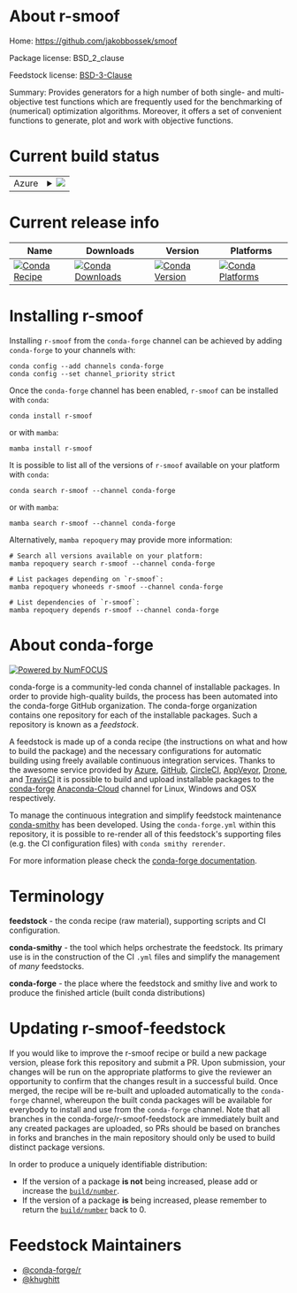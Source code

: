 About r-smoof
=============

Home: https://github.com/jakobbossek/smoof

Package license: BSD_2_clause

Feedstock license: [BSD-3-Clause](https://github.com/conda-forge/r-smoof-feedstock/blob/main/LICENSE.txt)

Summary: Provides generators for a high number of both single- and multi- objective test functions which are frequently used for the benchmarking of (numerical) optimization algorithms. Moreover, it offers a set of convenient functions to generate, plot and work with objective functions.

Current build status
====================


<table>
    
  <tr>
    <td>Azure</td>
    <td>
      <details>
        <summary>
          <a href="https://dev.azure.com/conda-forge/feedstock-builds/_build/latest?definitionId=7891&branchName=main">
            <img src="https://dev.azure.com/conda-forge/feedstock-builds/_apis/build/status/r-smoof-feedstock?branchName=main">
          </a>
        </summary>
        <table>
          <thead><tr><th>Variant</th><th>Status</th></tr></thead>
          <tbody><tr>
              <td>linux_64_r_base4.1</td>
              <td>
                <a href="https://dev.azure.com/conda-forge/feedstock-builds/_build/latest?definitionId=7891&branchName=main">
                  <img src="https://dev.azure.com/conda-forge/feedstock-builds/_apis/build/status/r-smoof-feedstock?branchName=main&jobName=linux&configuration=linux_64_r_base4.1" alt="variant">
                </a>
              </td>
            </tr><tr>
              <td>linux_64_r_base4.2</td>
              <td>
                <a href="https://dev.azure.com/conda-forge/feedstock-builds/_build/latest?definitionId=7891&branchName=main">
                  <img src="https://dev.azure.com/conda-forge/feedstock-builds/_apis/build/status/r-smoof-feedstock?branchName=main&jobName=linux&configuration=linux_64_r_base4.2" alt="variant">
                </a>
              </td>
            </tr><tr>
              <td>osx_64_r_base4.1</td>
              <td>
                <a href="https://dev.azure.com/conda-forge/feedstock-builds/_build/latest?definitionId=7891&branchName=main">
                  <img src="https://dev.azure.com/conda-forge/feedstock-builds/_apis/build/status/r-smoof-feedstock?branchName=main&jobName=osx&configuration=osx_64_r_base4.1" alt="variant">
                </a>
              </td>
            </tr><tr>
              <td>osx_64_r_base4.2</td>
              <td>
                <a href="https://dev.azure.com/conda-forge/feedstock-builds/_build/latest?definitionId=7891&branchName=main">
                  <img src="https://dev.azure.com/conda-forge/feedstock-builds/_apis/build/status/r-smoof-feedstock?branchName=main&jobName=osx&configuration=osx_64_r_base4.2" alt="variant">
                </a>
              </td>
            </tr><tr>
              <td>win_64</td>
              <td>
                <a href="https://dev.azure.com/conda-forge/feedstock-builds/_build/latest?definitionId=7891&branchName=main">
                  <img src="https://dev.azure.com/conda-forge/feedstock-builds/_apis/build/status/r-smoof-feedstock?branchName=main&jobName=win&configuration=win_64_" alt="variant">
                </a>
              </td>
            </tr>
          </tbody>
        </table>
      </details>
    </td>
  </tr>
</table>

Current release info
====================

| Name | Downloads | Version | Platforms |
| --- | --- | --- | --- |
| [![Conda Recipe](https://img.shields.io/badge/recipe-r--smoof-green.svg)](https://anaconda.org/conda-forge/r-smoof) | [![Conda Downloads](https://img.shields.io/conda/dn/conda-forge/r-smoof.svg)](https://anaconda.org/conda-forge/r-smoof) | [![Conda Version](https://img.shields.io/conda/vn/conda-forge/r-smoof.svg)](https://anaconda.org/conda-forge/r-smoof) | [![Conda Platforms](https://img.shields.io/conda/pn/conda-forge/r-smoof.svg)](https://anaconda.org/conda-forge/r-smoof) |

Installing r-smoof
==================

Installing `r-smoof` from the `conda-forge` channel can be achieved by adding `conda-forge` to your channels with:

```
conda config --add channels conda-forge
conda config --set channel_priority strict
```

Once the `conda-forge` channel has been enabled, `r-smoof` can be installed with `conda`:

```
conda install r-smoof
```

or with `mamba`:

```
mamba install r-smoof
```

It is possible to list all of the versions of `r-smoof` available on your platform with `conda`:

```
conda search r-smoof --channel conda-forge
```

or with `mamba`:

```
mamba search r-smoof --channel conda-forge
```

Alternatively, `mamba repoquery` may provide more information:

```
# Search all versions available on your platform:
mamba repoquery search r-smoof --channel conda-forge

# List packages depending on `r-smoof`:
mamba repoquery whoneeds r-smoof --channel conda-forge

# List dependencies of `r-smoof`:
mamba repoquery depends r-smoof --channel conda-forge
```


About conda-forge
=================

[![Powered by
NumFOCUS](https://img.shields.io/badge/powered%20by-NumFOCUS-orange.svg?style=flat&colorA=E1523D&colorB=007D8A)](https://numfocus.org)

conda-forge is a community-led conda channel of installable packages.
In order to provide high-quality builds, the process has been automated into the
conda-forge GitHub organization. The conda-forge organization contains one repository
for each of the installable packages. Such a repository is known as a *feedstock*.

A feedstock is made up of a conda recipe (the instructions on what and how to build
the package) and the necessary configurations for automatic building using freely
available continuous integration services. Thanks to the awesome service provided by
[Azure](https://azure.microsoft.com/en-us/services/devops/), [GitHub](https://github.com/),
[CircleCI](https://circleci.com/), [AppVeyor](https://www.appveyor.com/),
[Drone](https://cloud.drone.io/welcome), and [TravisCI](https://travis-ci.com/)
it is possible to build and upload installable packages to the
[conda-forge](https://anaconda.org/conda-forge) [Anaconda-Cloud](https://anaconda.org/)
channel for Linux, Windows and OSX respectively.

To manage the continuous integration and simplify feedstock maintenance
[conda-smithy](https://github.com/conda-forge/conda-smithy) has been developed.
Using the ``conda-forge.yml`` within this repository, it is possible to re-render all of
this feedstock's supporting files (e.g. the CI configuration files) with ``conda smithy rerender``.

For more information please check the [conda-forge documentation](https://conda-forge.org/docs/).

Terminology
===========

**feedstock** - the conda recipe (raw material), supporting scripts and CI configuration.

**conda-smithy** - the tool which helps orchestrate the feedstock.
                   Its primary use is in the construction of the CI ``.yml`` files
                   and simplify the management of *many* feedstocks.

**conda-forge** - the place where the feedstock and smithy live and work to
                  produce the finished article (built conda distributions)


Updating r-smoof-feedstock
==========================

If you would like to improve the r-smoof recipe or build a new
package version, please fork this repository and submit a PR. Upon submission,
your changes will be run on the appropriate platforms to give the reviewer an
opportunity to confirm that the changes result in a successful build. Once
merged, the recipe will be re-built and uploaded automatically to the
`conda-forge` channel, whereupon the built conda packages will be available for
everybody to install and use from the `conda-forge` channel.
Note that all branches in the conda-forge/r-smoof-feedstock are
immediately built and any created packages are uploaded, so PRs should be based
on branches in forks and branches in the main repository should only be used to
build distinct package versions.

In order to produce a uniquely identifiable distribution:
 * If the version of a package **is not** being increased, please add or increase
   the [``build/number``](https://docs.conda.io/projects/conda-build/en/latest/resources/define-metadata.html#build-number-and-string).
 * If the version of a package **is** being increased, please remember to return
   the [``build/number``](https://docs.conda.io/projects/conda-build/en/latest/resources/define-metadata.html#build-number-and-string)
   back to 0.

Feedstock Maintainers
=====================

* [@conda-forge/r](https://github.com/conda-forge/r/)
* [@khughitt](https://github.com/khughitt/)


